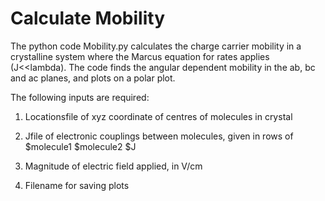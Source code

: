 # Calculate Mobility

The python code Mobility.py calculates the charge carrier mobility in a crystalline system where the Marcus equation for rates applies (J<<lambda). The code finds the angular dependent mobility in the ab, bc and ac planes, and plots on a polar plot.

The following inputs are required:

1. Locationsfile of xyz coordinate of centres of molecules in crystal

2. Jfile of electronic couplings between molecules, given in rows of $molecule1 $molecule2 $J

3. Magnitude of electric field applied, in V/cm

4. Filename for saving plots